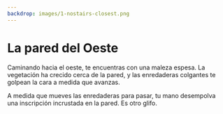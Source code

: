 ```yaml
---
backdrop: images/1-nostairs-closest.png
---
```


# La pared del Oeste

Caminando hacia el oeste, te encuentras con una maleza espesa. La vegetación ha crecido cerca de la pared, y las enredaderas colgantes te golpean la cara a medida que avanzas.

A medida que mueves las enredaderas para pasar, tu mano desempolva una inscripción incrustada en la pared. Es otro glifo.

<Item id="7" />

<Page url="398" instructions="Otro enigma. Tu guía te propporciona otra pista: '3: El Aprendizaje Automático puede ayudarte a predecir la prevalencia de este tipo de especies.'" action="Camina hacia el sur" condition="7" />
